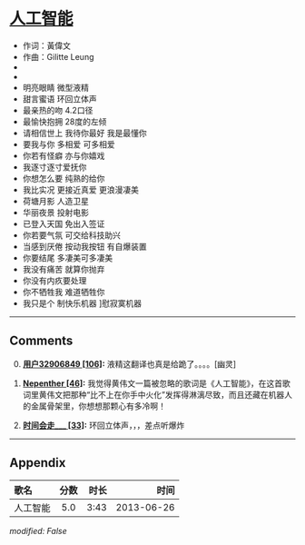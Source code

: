 # [人工智能](https://music.163.com/song?id=26608814)

* 作词：黃偉文
* 作曲：Gilitte Leung
*
*
* 明亮眼睛 微型液精
* 甜言蜜语 环回立体声
* 最亲热的吻 4.2口径
* 最愉快抱拥 28度的左倾
* 请相信世上 我待你最好 我是最懂你
* 要我与你 多相爱 可多相爱
* 你若有怪癖 亦与你嬉戏
* 我逐寸逐寸爱抚你
* 你想怎么要 纯熟的给你
* 我比实况 更接近真爱 更浪漫凄美
* 荷塘月影 人造卫星
* 华丽夜景 投射电影
* 已登入天国 免出入签证
* 你若要气氛 可交给科技助兴
* 当感到厌倦 按动我按钮 有自爆装置
* 你要结尾 多凄美可多凄美
* 我没有痛苦 就算你抛弃
* 你没有内疚要处理
* 你不牺牲我 难道牺牲你
* 我只是个  制快乐机器 ]慰寂寞机器


---

## Comments
0. **[用户32906849 \[106\]](https://music.163.com/#/user/home?id=32906849):** 液精这翻译也真是给跪了。。。。[幽灵]

1. **[Nepenther \[46\]](https://music.163.com/#/user/home?id=1560961):** 我觉得黄伟文一篇被忽略的歌词是《人工智能》，在这首歌词里黄伟文把那种“比不上在你手中火化”发挥得淋漓尽致，而且还藏在机器人的金属骨架里，你想想那颗心有多冷啊！

2. **[时间会走___ \[33\]](https://music.163.com/#/user/home?id=80068096):** 环回立体声，，，差点听爆炸



---

## Appendix

|歌名|分数|时长|时间|
|:---|:---:|---:|---:|
|人工智能|5.0|3:43|2013-06-26

*modified: False*